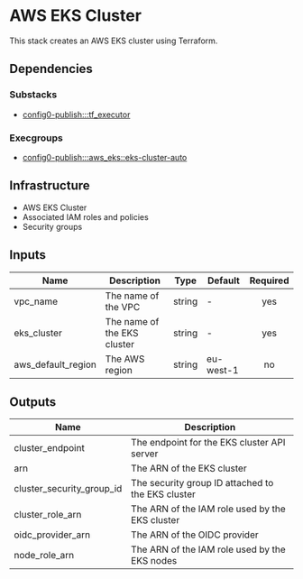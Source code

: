 # AWS EKS Cluster

This stack creates an AWS EKS cluster using Terraform.

## Dependencies

### Substacks
- [config0-publish:::tf_executor](https://api-app.config0.com/web_api/v1.0/stacks/config0-publish/tf_executor)

### Execgroups
- [config0-publish:::aws_eks::eks-cluster-auto](https://api-app.config0.com/web_api/v1.0/exec/groups/config0-publish/aws_eks/eks-cluster-auto)

## Infrastructure

- AWS EKS Cluster
- Associated IAM roles and policies
- Security groups

## Inputs

| Name | Description | Type | Default | Required |
|------|-------------|------|---------|:--------:|
| vpc_name | The name of the VPC | string | - | yes |
| eks_cluster | The name of the EKS cluster | string | - | yes |
| aws_default_region | The AWS region | string | eu-west-1 | no |

## Outputs

| Name | Description |
|------|-------------|
| cluster_endpoint | The endpoint for the EKS cluster API server |
| arn | The ARN of the EKS cluster |
| cluster_security_group_id | The security group ID attached to the EKS cluster |
| cluster_role_arn | The ARN of the IAM role used by the EKS cluster |
| oidc_provider_arn | The ARN of the OIDC provider |
| node_role_arn | The ARN of the IAM role used by the EKS nodes |

